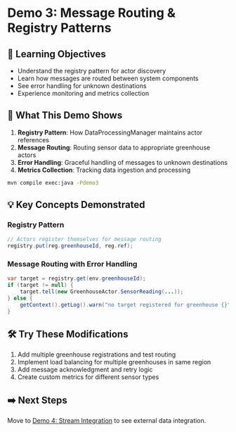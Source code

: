 # Demo 3: Message Routing & Registry Patterns

## 🎯 Learning Objectives
- Understand the registry pattern for actor discovery
- Learn how messages are routed between system components
- See error handling for unknown destinations
- Experience monitoring and metrics collection

## 🔧 What This Demo Shows
1. **Registry Pattern**: How DataProcessingManager maintains actor references
2. **Message Routing**: Routing sensor data to appropriate greenhouse actors
3. **Error Handling**: Graceful handling of messages to unknown destinations
4. **Metrics Collection**: Tracking data ingestion and processing


```bash
mvn compile exec:java -Pdemo3
```

## 💡 Key Concepts Demonstrated

### Registry Pattern
```java
// Actors register themselves for message routing
registry.put(reg.greenhouseId, reg.ref);
```

### Message Routing with Error Handling
```java
var target = registry.get(env.greenhouseId);
if (target != null) {
    target.tell(new GreenhouseActor.SensorReading(...));
} else {
    getContext().getLog().warn("no target registered for greenhouse {}", env.greenhouseId);
}
```

## 🛠 Try These Modifications
1. Add multiple greenhouse registrations and test routing
2. Implement load balancing for multiple greenhouses in same region
3. Add message acknowledgment and retry logic
4. Create custom metrics for different sensor types

## ➡️ Next Steps
Move to [Demo 4: Stream Integration](../04-stream-integration/) to see external data integration.
